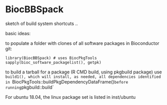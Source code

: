 # BiocBBSpack
sketch of build system shortcuts
..

basic ideas:

to populate a folder with clones of all software packages in
Bioconductor git:

```
library(BiocBBSpack) # uses BiocPkgTools
sapply(bioc_software_packagelist(), getpk)
```

to build a tarball for a package (R CMD build, using pkgbuild package)
use `build1(), which will install, as needed, all dependencies identified
in `BiocPkgTools::buildPkgDependencyDataFrame()` before running
`pkgbuild::build`

For ubuntu 18.04, the linux package set is listed in inst/ubuntu
